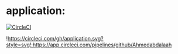 # application:

[![CircleCI](https://circleci.com/gh/application.svg?style=svg)](https://app.circleci.com/pipelines/github/Ahmedabdalaah)

!https://circleci.com/gh/application.svg?style=svg!:https://app.circleci.com/pipelines/github/Ahmedabdalaah